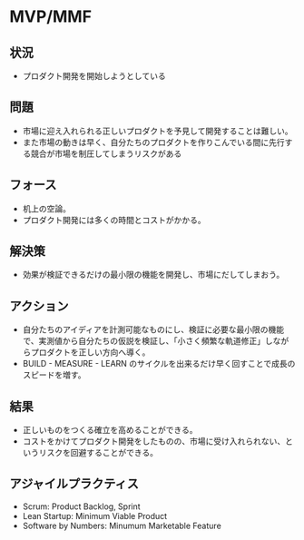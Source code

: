# MVP/MMF
## 状況
- プロダクト開発を開始しようとしている

## 問題
- 市場に迎え入れられる正しいプロダクトを予見して開発することは難しい。
- また市場の動きは早く、自分たちのプロダクトを作りこんでいる間に先行する競合が市場を制圧してしまうリスクがある

## フォース
- 机上の空論。
- プロダクト開発には多くの時間とコストがかかる。

## 解決策
- 効果が検証できるだけの最小限の機能を開発し、市場にだしてしまおう。

## アクション
- 自分たちのアイディアを計測可能なものにし、検証に必要な最小限の機能で、実測値から自分たちの仮説を検証し、「小さく頻繁な軌道修正」しながらプロダクトを正しい方向へ導く。
- BUILD - MEASURE - LEARN のサイクルを出来るだけ早く回すことで成長のスピードを増す。

## 結果
- 正しいものをつくる確立を高めることができる。
- コストをかけてプロダクト開発をしたものの、市場に受け入れられない、というリスクを回避することができる。

## アジャイルプラクティス
- Scrum: Product Backlog, Sprint
- Lean Startup: Minimum Viable Product
- Software by Numbers: Minumum Marketable Feature
